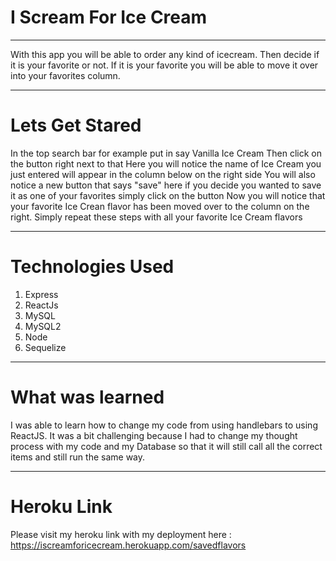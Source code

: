 # I Scream For Ice Cream

_____________________________________________________________________________________________________

With this app you will be able to order any kind of icecream. Then decide if it is your favorite or not. If it is your favorite you 
will be able to move it over into your favorites column.

______________________________________________________________________________________________________

# Lets Get Stared

In the top search bar for example put in say Vanilla Ice Cream
Then click on the button right next to that
Here you will notice the name of Ice Cream you just entered will appear in the column below on the right side
You will also notice a new button that says "save" 
here if you decide you wanted to save it as one of your favorites simply click on the button
Now you will notice that your favorite Ice Crean flavor has been moved over to the column on the right. 
Simply repeat these steps with all your favorite Ice Cream flavors

_______________________________________________________________________________________________________

# Technologies Used

1. Express
2. ReactJs
3. MySQL
4. MySQL2
5. Node
6. Sequelize


_______________________________________________________________________________________________________

# What was learned

I was able to learn how to change my code from using handlebars to using ReactJS. It was a bit challenging because I had to change my thought process with my code and my Database so that it will still call all  the
correct items and still run the same way.

_______________________________________________________________________________________________________

# Heroku Link

Please visit my heroku link with my deployment here : https://iscreamforicecream.herokuapp.com/savedflavors